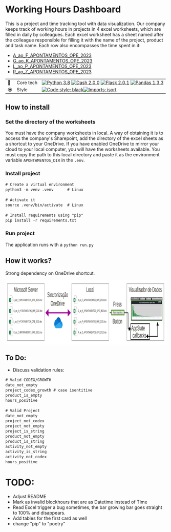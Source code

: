# Working Hours Dashboard
This is a project and time tracking tool with data visualization. Our company keeps track of working hours in projects in 4 excel worksheets, which are filled in daily by colleagues. Each excel worksheet has a sheet named after the colleague responsible for filling it with the name of the project, product and task name. Each row also encompasses the time spent in it:
- [A_ao_F_APONTAMENTOS_OPE_2023](
https://imgoffice.sharepoint.com/:x:/r/sites/Codex-Operao/_layouts/15/Doc.aspx?sourcedoc=%7Bbf857d1f-05ab-453d-9472-60d8fe7fed22%7D)
- [G_ao_K_APONTAMENTOS_OPE_2023](
https://imgoffice.sharepoint.com/:x:/r/sites/Codex-Operao/_layouts/15/doc2.aspx?sourcedoc=%7BEB37A5BB-D897-4ECC-9F55-FC07BDC22CF0%7D&file=G_ao_K_APONTAMENTOS_OPE_2023.xlsx&action=default&mobileredirect=true&DefaultItemOpen=1)
- [L_ao_P_APONTAMENTOS_OPE_2023](
https://imgoffice.sharepoint.com/:x:/r/sites/Codex-Operao/_layouts/15/Doc.aspx?sourcedoc=%7B4806d9fc-966a-4372-b117-b9d92d266ca6%7D)
- [R_ao_Z_APONTAMENTOS_OPE_2023](
https://imgoffice.sharepoint.com/:x:/r/sites/Codex-Operao/_layouts/15/Doc.aspx?sourcedoc=%7B45261a51-ac24-4499-b8e7-813730aaccbc%7D)

||||
|---|---|---|
|💪 |Core tech|[![Python 3.8](https://img.shields.io/badge/Python-3.8-3776AB?style=flat&logo=python&logoColor=white)](https://docs.python.org/3.8/) [![Dash 2.0.0](https://img.shields.io/badge/Dash-2.0.0-00CCBB?style=flat&logo=dash&logoColor=white)](https://dash.plotly.com/) [![Flask 2.0.1](https://img.shields.io/badge/Flask-2.0.1-000000?style=flat&logo=flask&logoColor=white)](https://flask.palletsprojects.com/en/2.0.1/) [![Pandas 1.3.3](https://img.shields.io/badge/Pandas-1.3.3-150458?style=flat&logo=pandas&logoColor=white)](https://pandas.pydata.org/)
|😎 | Style | [![Code style: black](https://img.shields.io/badge/code%20style-black-000000.svg)](https://github.com/psf/black)[![Imports: isort](https://img.shields.io/badge/%20imports-isort-%231674b1?style=flat&labelColor=ef8336)](https://pycqa.github.io/isort/)|

## How to install
### Set the directory of the worksheets
You must have the company worksheets in local. A way of obtaining it is to access the company's Sharepoint, add the directory of the excel sheets as a shortcut to your OneDrive. If you have enabled OneDrive to mirror your cloud to your local computer, you will have the worksheets available. You must copy the path to this local directory and paste it as the environment variable `APONTAMENTOS_DIR` in the `.env`.

### Install project
```shell
# Create a virtual environment
python3 -m venv .venv      # Linux

# Activate it
source .venv/bin/activate  # Linux

# Install requirements using "pip"
pip install -r requirements.txt
```
### Run project
The application runs with a `python run.py`

## How it works?
Strong dependency on OneDrive shortcut.  
<div style="display: flex; justify-content: center; align-items: center; height: fit-content;">
    <img src="img/flowchart.svg" alt="Flowchart" style="background-color: white; height: 200px">
</div>

## To Do:
- Discuss validation rules:
```shell
# Valid CODEX/GROWTH
date_not_empty
project_codex_growth # case isentitive
product_is_empty
hours_positive

# Valid Project 
date_not_empty
project_not_codex
project_not_empty
project_is_string
product_not_empty
product_is_string
activity_not_empty
activity_is_string
activity_not_codex
hours_positive
```
# TODO:
- Adjust README
- Mark as invalid blockhours that are as Datetime instead of Time
- Read Excel trigger a bug sometimes, the bar growing bar goes straight to 100% and disappears.
- Add tables for the first card as well
- change "pip" to "poetry"